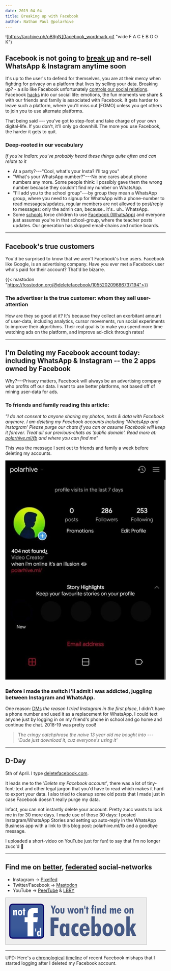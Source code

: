 ```yaml
---
date: 2019-04-04
title: Breaking up with Facebook
author: Nathan Paul @polarhive
---
```

![https://archive.ph/oBRgN](facebook_wordmark.gif "wide F A C E B O O K")

## Facebook is not going to [break up](https://www.theguardian.com/commentisfree/2020/dec/11/us-government-break-up-facebook-long-overdue) and re-sell WhatsApp & Instagram anytime soon

It's up to the user's to defend for themselves, you are at their mercy
when fighting for privacy on a platform that lives by selling your data.
Breaking up? - a silo like Facebook unfortunately [controls our social
relations](https://www.theverge.com/2018/4/28/17293056/facebook-deletefacebook-social-network-monopoly).
Facebook [hacks](https://www.newsweek.com/facebook-delete-facebook-technology-psychology-opinion-864780)
into our social life: emotions, the fun moments we share & with our
friends and family is associated with Facebook. It gets harder to leave
such a platform, where you'll miss out [FOMO] unless you get others to
join you to use alternate platforms.

That being said --- you've got to step-foot and take charge of your own
digital-life. If you don't, it'll only go downhill. The more you use
Facebook, the harder it gets to quit.

### Deep-rooted in our vocabulary

*If you're Indian: you've probably heard these things quite often and can relate to it*

- At a party?---"Cool, what's your Insta? I'll tag you"
- "What's your WhatsApp number?"---No one cares about phone numbers any more. Some people think: I possibly gave them the wrong number because they couldn't find my number on WhatsApp.
- "I'll add you to the school group"---by group they mean a WhatsApp group, where you need to signup for WhatsApp with a phone-number to read messages/updates, regular members are not allowed to post/reply to messages: only the admin can, because.. it's.. uh.. WhatsApp.
- Some [schools](https://fsf.org.in/news/proprietary-apps-in-schools/)
  force children to use [Facebook (WhatsApp)](https://fsf.org/facebook)
  and everyone just assumes you're in that school-group, where the
  teacher posts updates. Our generation has skipped email-chains and
  notice boards.

---
## Facebook's true customers

You'd be surprised to know that we aren't Facebook's true users.
Facebook like Google, is an advertising company. Have you ever met a
Facebook user who's paid for their account? That'd be bizarre.

{{< mastodon "https://fosstodon.org/@deletefacebook/105520209686737194">}}

### The advertiser is the true customer: whom they sell user-attention

How are they so good at it? It's because they collect an exorbitant
amount of user-data, including analytics, cursor movements, run social
experiments to improve their algortihms. Their real goal is to make you
spend more time watching ads on the platform, and improve ad-click
through rates!

---
## I'm Deleting my Facebook account today: including WhatsApp & Instagram -- the 2 apps owned by Facebook

Why?---Privacy matters, Facebook will always be an advertising company
who profits off our data. I want to use better platforms, not based off
of mining user-data for ads.

### To friends and family reading this article:

*"I do not consent to anyone sharing my photos, texts & data with
Facebook anymore. I am deleting my Facebook accounts including 'WhatsApp
and Instagram' Please purge our chats if you can or assume Facebook will
keep it forever. Treat all our previous-chats as 'public domain'. Read
more at: [polarhive.ml/fb](https://polarhive.net/fb) and where you can
find me"*

This was the message I sent out to friends and family a week before
deleting my accounts.

![Instagram profile](instagram.jpg)

### Before I made the switch I'll admit I was addicted, juggling between Instagram and WhatsApp.

One reason: [DMs](/blog/how-i-got-my-username/) *the reason I tried
Instagram in the first place*, I didn't have a phone number and used it
as a replacement for WhatsApp. I could text anyone just by logging in on
my friend's phone in school and go home and continue the chat. 2018-19
was pretty cool!

> The *_cringy catchphrase the naive 13 year old me bought into --- 'Dude just download it, cuz everyone's using it'_*

---
## D-Day

5th of April. I type [deletefacebook.com](https://deletefacebook.com).

It leads me to the *'Delete my Facebook account'*, there was a lot of
tiny-font-text and other legal jargon that you'd have to read which
makes it hard to export your data. I also tried to cleanup some old
posts that I made just in case Facebook doesn't really purge my data.

Infact, you can not instantly delete your account. Pretty zucc wants to
lock me in for 30 more days. I made use of those 30 days: I posted
Instagram/WhatsApp Stories and setting up auto-reply in the WhatsApp
Business app with a link to this blog post: polarhive.ml/fb and a
goodbye message.

I uploaded a short-video on YouTube just for fun! to say that I'm no
longer zucc'd 🦎

---
## Find me on [better](https://fediverse.party/), [federated](https://switching.software/) social-networks

- Instagram -> [Pixelfed](https://polarhive.net/pixelfed)
- Twitter/Facebook -> [Mastodon](https://polarhive.net/mastodon)
- YouTube -> [PeerTube](https://polarhive.net/peertube) & [LBRY](https://polarhive.net/lbry)

[!["Not f'd — you won't find me on Facebook](./no-facebook-me.png)](https://www.fsf.org/fb)

---
UPD: Here's a [chronological](https://fosstodon.org/@deletefacebook) [timeline](https://tx.me/s/delete_facebook) of recent Facebook mishaps that I started logging after I deleted my Facebook account.
